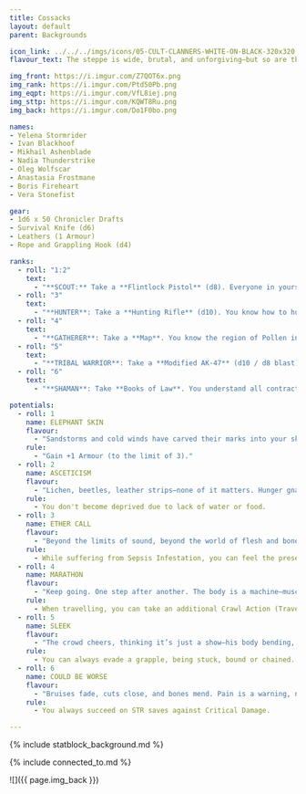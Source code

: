 ```yaml
---
title: Cossacks
layout: default
parent: Backgrounds

icon_link: ../../../imgs/icons/05-CULT-CLANNERS-WHITE-ON-BLACK-320x320.webp
flavour_text: The steppe is wide, brutal, and unforgiving—but so are the Cossacks. Out here, where the wind howls like a wounded beast and the horizon stretches endlessly, they reign supreme, born of a land that knows no mercy. The Cossacks don’t just survive—they thrive, their blood thick with the cold steel of defiance and their hearts bound to the untamed wilderness.

img_front: https://i.imgur.com/Z7QOT6x.png
img_rank: https://i.imgur.com/Ptd50Pb.png
img_eqpt: https://i.imgur.com/VfL8iej.png
img_sttp: https://i.imgur.com/KQWT8Ru.png
img_back: https://i.imgur.com/Do1F0bo.png

names:
- Yelena Stormrider
- Ivan Blackhoof
- Mikhail Ashenblade
- Nadia Thunderstrike
- Oleg Wolfscar
- Anastasia Frostmane
- Boris Fireheart
- Vera Stonefist

gear:
- 1d6 x 50 Chronicler Drafts
- Survival Knife (d6)
- Leathers (1 Armour)
- Rope and Grappling Hook (d4)

ranks:
  - roll: "1:2"
    text:
      - "**SCOUT:** Take a **Flintlock Pistol** (d8). Everyone in yours and neighbour clans knows you. <br>"
  - roll: "3"
    text:
      - "**HUNTER**: Take a **Hunting Rifle** (d10). You know how to hunt any animal in Pollen. <br>"
  - roll: "4"
    text:
      - "**GATHERER**: Take a **Map**. You know the region of Pollen in detail. <br>"
  - roll: "5"
    text:
      - "**TRIBAL WARRIOR**: Take a **Modified AK-47** (d10 / d8 blast). All neighbour clanners fear you. <br>"
  - roll: "6"
    text:
      - "**SHAMAN**: Take **Books of Law**. You understand all contracts between clans and cults in Pollen. <br>"

potentials:
  - roll: 1
    name: ELEPHANT SKIN
    flavour:
      - "Sandstorms and cold winds have carved their marks into your skin. Flesh has torn a hundred times, scabbing over into tough, knotted scars. It isn’t pretty, but it’s hard as hell to cut through."
    rule:
      - "Gain +1 Armour (to the limit of 3)."
  - roll: 2
    name: ASCETICISM
    flavour:
      - "Lichen, beetles, leather strips—none of it matters. Hunger gnaws, but it never consumes you. Dew from stones is a feast. Anything edible, no matter how foul, is swallowed down without a second thought."
    rule:
      - You don't become deprived due to lack of water or food.
  - roll: 3
    name: ETHER CALL
    flavour:
      - "Beyond the limits of sound, beyond the world of flesh and bone, the ether hums. Chakras resonate in its currents, and brain waves flutter like distant echoes. The spore-infested open the gate to this unseen world, where emotions ripple through the ether, intoxicating those who know how to listen."
    rule:
      - While suffering from Sepsis Infestation, you can feel the presence of other spore-infested people and Psychonaults.
  - roll: 4
    name: MARATHON
    flavour:
      - "Keep going. One step after another. The body is a machine—muscle, bone, and will—and this machine doesn’t stop. It never tires, it never falters. One destination, one purpose. Forward."
    rule:
      - When travelling, you can take an additional Crawl Action (Travel, Explore or Supply) per day.
  - roll: 5
    name: SLEEK
    flavour:
      - "The crowd cheers, thinking it’s just a show—his body bending, joints popping in ways that make them wince. But this isn’t just entertainment. These contortions were learned in darker places, for darker purposes."
    rule:
      - You can always evade a grapple, being stuck, bound or chained.
  - roll: 6
    name: COULD BE WORSE
    flavour:
      - "Bruises fade, cuts close, and bones mend. Pain is a warning, not a weakness. The character feels it, acknowledges it—but never lets it stop them. Pain exists to protect, not to prevent survival."
    rule:
      - You always succeed on STR saves against Critical Damage.

---
```


{% include statblock_background.md %}

{% include connected_to.md %}

![]({{ page.img_back }})
